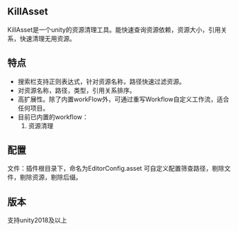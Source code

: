 ## KillAsset

KillAsset是一个unity的资源清理工具。能快速查询资源依赖，资源大小，引用关系，快速清理无用资源。

## 特点

- 搜索栏支持正则表达式，针对资源名称，路径快速过滤资源。
- 对资源名称，路径，类型，引用关系排序。
- 高扩展性。除了内置workFlow外，可通过重写Workflow自定义工作流，适合任何项目。
- 目前已内置的workflow：
    1. 资源清理


## 配置
文件：插件根目录下，命名为EditorConfig.asset
可自定义配置筛查路径，剔除文件，剔除资源，剔除后缀。

## 版本
支持unity2018及以上

